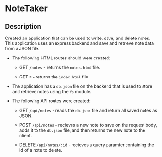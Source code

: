 # NoteTaker
## Description

Created an application that can be used to write, save, and delete notes. This application uses an express backend and save and retrieve note data from a JSON file.


* The following HTML routes should were created:

  * GET `/notes` -  returns the `notes.html` file.

  * GET `*` -  returns the `index.html` file

* The application has a `db.json` file on the backend that is used to store and retrieve notes using the `fs` module.

* The following API routes were created:

  * GET `/api/notes` -  reads the `db.json` file and return all saved notes as JSON.

  * POST `/api/notes` - recieves a new note to save on the request body, adds it to the `db.json` file, and then returns the new note to the client.

  * DELETE `/api/notes/:id` -  recieves a query paramter containing the id of a note to delete. 

